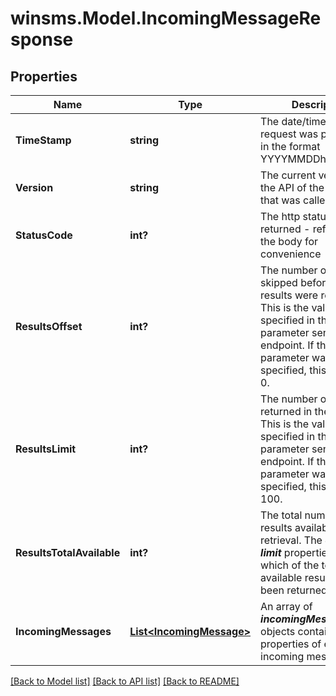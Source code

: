 # winsms.Model.IncomingMessageResponse
## Properties

Name | Type | Description | Notes
------------ | ------------- | ------------- | -------------
**TimeStamp** | **string** | The date/time the request was processed, in the format YYYYMMDDhhmmssSSS | [optional] 
**Version** | **string** | The current version of the API of the endpoint that was called | [optional] 
**StatusCode** | **int?** | The http status code returned - reflected in the body for convenience | [optional] 
**ResultsOffset** | **int?** | The number of items skipped before the results were returned. This is the value specified in the ***offset*** parameter sent to the endpoint. If the parameter was not specified, this defaults to 0.  | [optional] 
**ResultsLimit** | **int?** | The number of items returned in the results. This is the value specified in the ***limit*** parameter sent to the endpoint. If the parameter was not specified, this defaults to 100.  | [optional] 
**ResultsTotalAvailable** | **int?** | The total number of results available for retrieval. The ***offset*** and ***limit*** properties specify which of the total available results have been returned.  | [optional] 
**IncomingMessages** | [**List&lt;IncomingMessage&gt;**](IncomingMessage.md) | An array of ***incomingMessage*** objects containing properties of each incoming message.  | [optional] 

[[Back to Model list]](../README.md#documentation-for-models) [[Back to API list]](../README.md#documentation-for-api-endpoints) [[Back to README]](../README.md)

